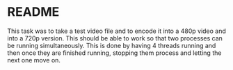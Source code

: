 # README
This task was to take a test video file and to encode it into a 480p video and into a 720p version. This should be able to work so that
two processes can be running simultaneously. This is done by having 4 threads running and then once they are finished running, stopping them process and letting the next one move on.
